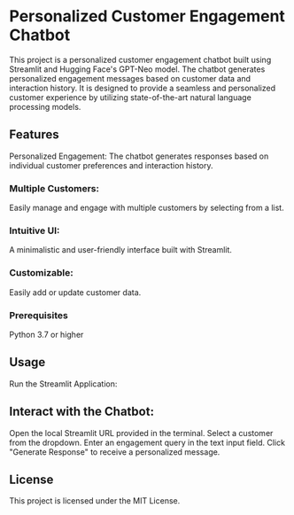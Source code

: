 
# Personalized Customer Engagement Chatbot
This project is a personalized customer engagement chatbot built using Streamlit and Hugging Face's GPT-Neo model. The chatbot generates personalized engagement messages based on customer data and interaction history. It is designed to provide a seamless and personalized customer experience by utilizing state-of-the-art natural language processing models.

## Features
Personalized Engagement: The chatbot generates responses based on individual customer preferences and interaction history.
### Multiple Customers: 
Easily manage and engage with multiple customers by selecting from a list.
### Intuitive UI: 
A minimalistic and user-friendly interface built with Streamlit.
### Customizable: 
Easily add or update customer data.
### Prerequisites
Python 3.7 or higher



## Usage
Run the Streamlit Application:


## Interact with the Chatbot:

Open the local Streamlit URL provided in the terminal.
Select a customer from the dropdown.
Enter an engagement query in the text input field.
Click "Generate Response" to receive a personalized message.

## License
This project is licensed under the MIT License.

